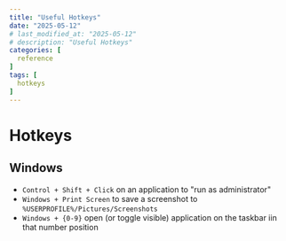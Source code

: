 ```yaml
---
title: "Useful Hotkeys"
date: "2025-05-12"
# last_modified_at: "2025-05-12"
# description: "Useful Hotkeys"
categories: [
  reference
]
tags: [
  hotkeys
]
---
```


# Hotkeys

## Windows
- `Control + Shift + Click` on an application to "run as administrator"
- `Windows + Print Screen` to save a screenshot to `%USERPROFILE%/Pictures/Screenshots`
- `Windows + {0-9}` open (or toggle visible) application on the taskbar iin that number position